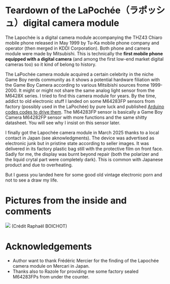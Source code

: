 # Teardown of the LaPochée（ラポッシュ）digital camera module

The Lapochée is a digital camera module accompanying the THZ43 Chiaro mobile phone released in May 1999 by Tu-Ka mobile phone company and operator (then merged in KDDI Corporation). Both phone and camera module were made by Mitsubishi. This is technically the **first mobile phone equipped with a digital camera** (and among the first low-end market digital cameras too) so it kind of belong to history.

The LaPochée camera module acquired a certain celebrity in the niche Game Boy nerds community as it shows a potential hardware filiation with the Game Boy Camera according to various Mitsibishi sources frome 1999-2000. It might or might not share the same analog light sensor from the M6428X series. I tried to find this camera module for years. By the time, addict to old electronic stuff I landed on some M64283FP sensors from factory (possibly used in the LaPochée) by pure luck and published [Arduino codes codes to drive them](https://github.com/Raphael-Boichot/Play-with-the-Mitsubishi-M64283FP-sensor). The M64283FP sensor is basically a Game Boy Camera M64282FP sensor with more functions and the same shitty datasheet. You will see why I insist on this sensor later.

I finally got the Lapochée camera module in March 2025 thanks to a local contact in Japan (see aknowledgments). The device was advertised as electronic junk but in pristine state according to seller images. It was delivered in its factory plastic bag still with the protective film on front face. Sadly for me, the display was burnt beyond repair (both the polarizer and the liquid crytal part were completely dark). This is common with Japanese product and due to overheating.

But I guess you landed here for some good old vintage electronic porn and not to see a draw my life.

# Pictures from the inside and comments

![](/Pictures/Lapochée_2.JPG)
(Crédit Raphaël BOICHOT)

# Acknowledgements
- Author want to thank Frédéric Mercier for the finding of the Lapochée camera module on Mercari in Japan.
- Thanks also to Razole for providing me some factory sealed M64283FPs from under the counter.
